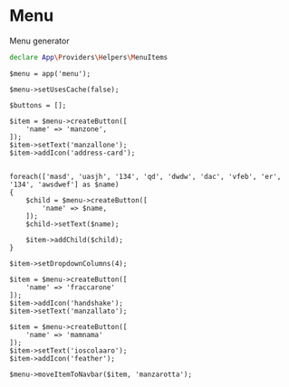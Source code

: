 # Menu
 Menu generator

``` bash
declare App\Providers\Helpers\MenuItems

```



	$menu = app('menu');

	$menu->setUsesCache(false);

	$buttons = [];

	$item = $menu->createButton([
		'name' => 'manzone',
	]);
	$item->setText('manzallone');
	$item->addIcon('address-card');


	foreach(['masd', 'uasjh', '134', 'qd', 'dwdw', 'dac', 'vfeb', 'er', '134', 'awsdwef'] as $name)
	{
		$child = $menu->createButton([
			'name' => $name,
		]);
		$child->setText($name);

		$item->addChild($child);
	}

	$item->setDropdownColumns(4);

	$item = $menu->createButton([
		'name' => 'fraccarone'
	]);
	$item->addIcon('handshake');
	$item->setText('manzallato');

	$item = $menu->createButton([
		'name' => 'mamnama'
	]);
	$item->setText('ioscolaaro');
	$item->addIcon('feather');

	$menu->moveItemToNavbar($item, 'manzarotta');